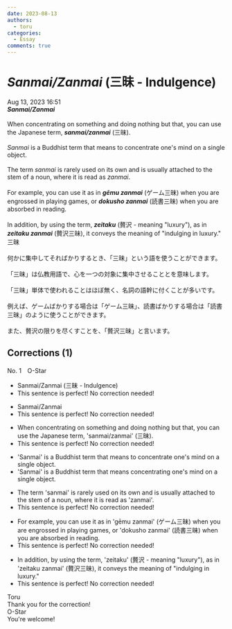 ```yaml
---
date: 2023-08-13
authors:
  - toru
categories:
  - Essay
comments: true
---
```


# <strong><em>Sanmai/Zanmai</strong></em> (三昧 - Indulgence)
<div class="date">Aug 13, 2023 16:51</div>
<div id="post"><div id="body_show_ori">
<strong><em>Sanmai/Zanmai</strong></em><br/><br/>When concentrating on something and doing nothing but that, you can use the Japanese term, <strong><em>sanmai/zanmai</em></strong> (三昧).<br/><br/><em>Sanmai</em> is a Buddhist term that means to concentrate one's mind on a single object.<br/><br/>The term <em>sanmai</em> is rarely used on its own and is usually attached to the stem of a noun, where it is read as <em>zanmai</em>.<br/><br/>For example, you can use it as in <strong><em>gēmu zanmai</em></strong> (ゲーム三昧) when you are engrossed in playing games, or <strong><em>dokusho zanmai</em></strong> (読書三昧) when you are absorbed in reading.<br/><br/>In addition, by using the term, <strong><em>zeitaku</em></strong> (贅沢 - meaning "luxury"), as in <strong><em>zeitaku zanmai</em></strong> (贅沢三昧), it conveys the meaning of "indulging in luxury."
</div></div>

<!-- more -->

<div id="post_ja"><div id="body_show_mo">
三昧<br/><br/>何かに集中してそればかりするとき、「三昧」という語を使うことができます。<br/><br/>「三昧」は仏教用語で、心を一つの対象に集中させることとを意味します。<br/><br/>「三昧」単体で使われることはほぼ無く、名詞の語幹に付くことが多いです。<br/><br/>例えば、ゲームばかりする場合は「ゲーム三昧」、読書ばかりする場合は「読書三昧」のように使うことができます。<br/><br/>また、贅沢の限りを尽くすことを、「贅沢三昧」と言います。
</div></div>

## Corrections (1)
<div id="block"><div class="first_name"> No. 1　<span class="just_name">O-Star</span></div><div id="block2">
<ul class="correction_field">
<li class="incorrect">Sanmai/Zanmai (三昧 - Indulgence)</li>
<li class="corrected perfect">This sentence is perfect! No correction needed!</li>
</ul>
<ul class="correction_field">
<li class="incorrect">Sanmai/Zanmai</li>
<li class="corrected perfect">This sentence is perfect! No correction needed!</li>
</ul>
<ul class="correction_field">
<li class="incorrect">When concentrating on something and doing nothing but that, you can use the Japanese term, 'sanmai/zanmai' (三昧).</li>
<li class="corrected perfect">This sentence is perfect! No correction needed!</li>
</ul>
<ul class="correction_field">
<li class="incorrect">'Sanmai' is a Buddhist term that means to concentrate one's mind on a single object.</li>
<li class="corrected correct">
'Sanmai' is a Buddhist term that means<span class="f_bold"> concentrating</span> one's mind on a single object.
</li>
</ul>
<ul class="correction_field">
<li class="incorrect">The term 'sanmai' is rarely used on its own and is usually attached to the stem of a noun, where it is read as 'zanmai'.</li>
<li class="corrected perfect">This sentence is perfect! No correction needed!</li>
</ul>
<ul class="correction_field">
<li class="incorrect">For example, you can use it as in 'gēmu zanmai' (ゲーム三昧) when you are engrossed in playing games, or 'dokusho zanmai' (読書三昧) when you are absorbed in reading.</li>
<li class="corrected perfect">This sentence is perfect! No correction needed!</li>
</ul>
<ul class="correction_field">
<li class="incorrect">In addition, by using the term, 'zeitaku' (贅沢 - meaning "luxury"), as in 'zeitaku zanmai' (贅沢三昧), it conveys the meaning of "indulging in luxury."</li>
<li class="corrected perfect">This sentence is perfect! No correction needed!</li>
</ul>
</div><div class="name"><span class="just_name">Toru</span><br>
Thank you for the correction!
</div>
<div class="name"><span class="just_name">O-Star</span><br>
You're welcome!
</div>
</div>
